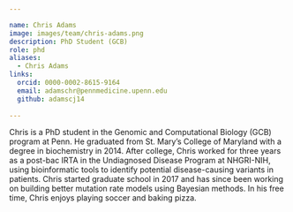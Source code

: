 ```yaml
---

name: Chris Adams
image: images/team/chris-adams.png
description: PhD Student (GCB)
role: phd
aliases:
  - Chris Adams
links:
  orcid: 0000-0002-8615-9164
  email: adamschr@pennmedicine.upenn.edu 
  github: adamscj14
 
---
```


Chris is a PhD student in the Genomic and Computational Biology (GCB) program at Penn. He graduated from St. Mary’s College of Maryland with a degree in biochemistry in 2014. After college, Chris worked for three years as a post-bac IRTA in the Undiagnosed Disease Program at NHGRI-NIH, using bioinformatic tools to identify potential disease-causing variants in patients. Chris started graduate school in 2017 and has since been working on building better mutation rate models using Bayesian methods. In his free time, Chris enjoys playing soccer and baking pizza.

